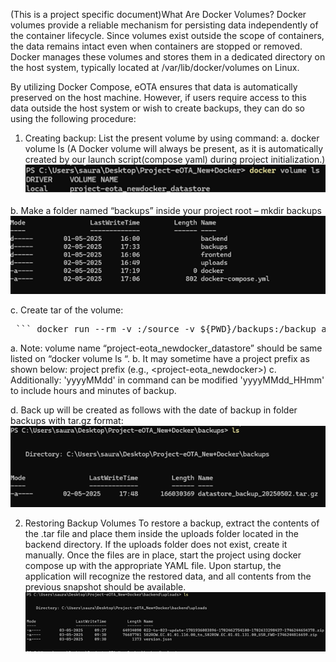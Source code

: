 (This is a project specific document)What Are Docker Volumes?
Docker volumes provide a reliable mechanism for persisting data independently of the container lifecycle. Since volumes exist outside the scope of containers, the data remains intact even when containers are stopped or removed. Docker manages these volumes and stores them in a dedicated directory on the host system, typically located at /var/lib/docker/volumes on Linux.

By utilizing Docker Compose, eOTA ensures that data is automatically preserved on the host machine. However, if users require access to this data outside the host system or wish to create backups, they can do so using the following procedure:
1)	Creating backup:
List the present volume by using command:
  a.	docker volume ls (A Docker volume will always be present, as it is automatically created by our launch script(compose yaml) during project initialization.)
      <img src="/Images/1.png"/>
      
  b.	Make a folder named “backups” inside your project root – mkdir backups 
       <img src="/Images/2.png"/>


c.	Create tar of the volume: 
<pre> ``` docker run --rm -v <project-eota_newdocker_datastore>:/source -v ${PWD}/backups:/backup alpine sh -c "tar -czvf /backup/datastore_backup_$(Get-Date -Format 'yyyyMMdd').tar.gz -C /source ." ``` </pre>
  a.	Note: volume name “project-eota_newdocker_datastore” should be same listed on “docker volume ls “. 
  b.	It may sometime have a project prefix as shown below: project prefix (e.g., <project-eota_newdocker>)
  c.	Additionally: 'yyyyMMdd' in command can be modified 'yyyyMMdd_HHmm' to include hours and minutes of backup.

d.	Back up will be created as follows with the date of backup in folder backups with tar.gz format:
        <img src="/Images/3.png"/>

2)	Restoring Backup Volumes
To restore a backup, extract the contents of the .tar file and place them inside the uploads folder located in the backend directory. If the uploads folder does not exist, create it manually. Once the files are in place, start the project using docker compose up with the appropriate YAML file. Upon startup, the application will recognize the restored data, and all contents from the previous snapshot should be available.     
       <img src="/Images/4.png"/>
